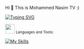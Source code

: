 Hi 👋  This is Mohammed Nasim TV :) 



[![Typing SVG](https://readme-typing-svg.demolab.com?font=Fira+Code&pause=1000&width=435&lines=I+am+a+Full+Stack+Developer)](https://git.io/typing-svg)



<img src = "https://media2.giphy.com/media/QssGEmpkyEOhBCb7e1/giphy.gif?cid=ecf05e47a0n3gi1bfqntqmob8g9aid1oyj2wr3ds3mg700bl&rid=giphy.gif" width = 30px> <small>Languages and Tools:</small>


 [![My Skills](https://skillicons.dev/icons?i=python,django,react,html,css,mysql,git,github,linux,bootstrap,figma,vscode,mongo)](https://skillicons.dev)
